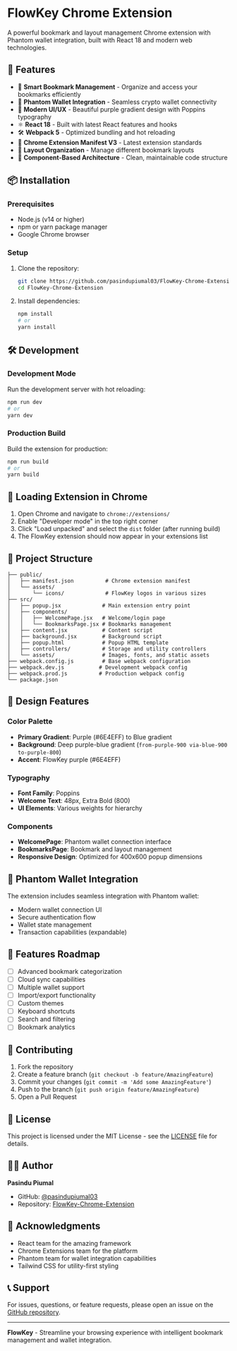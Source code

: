 # FlowKey Chrome Extension

A powerful bookmark and layout management Chrome extension with Phantom wallet integration, built with React 18 and modern web technologies.

## 🚀 Features

- 🔗 **Smart Bookmark Management** - Organize and access your bookmarks efficiently
- 👻 **Phantom Wallet Integration** - Seamless crypto wallet connectivity
- 🎨 **Modern UI/UX** - Beautiful purple gradient design with Poppins typography
- ⚛️ **React 18** - Built with latest React features and hooks
- 🛠️ **Webpack 5** - Optimized bundling and hot reloading
- 📱 **Chrome Extension Manifest V3** - Latest extension standards
- 🎯 **Layout Organization** - Manage different bookmark layouts
- 🔧 **Component-Based Architecture** - Clean, maintainable code structure

## 📦 Installation

### Prerequisites
- Node.js (v14 or higher)
- npm or yarn package manager
- Google Chrome browser

### Setup
1. Clone the repository:
   ```bash
   git clone https://github.com/pasindupiumal03/FlowKey-Chrome-Extension.git
   cd FlowKey-Chrome-Extension
   ```

2. Install dependencies:
   ```bash
   npm install
   # or
   yarn install
   ```

## 🛠️ Development

### Development Mode
Run the development server with hot reloading:
```bash
npm run dev
# or
yarn dev
```

### Production Build
Build the extension for production:
```bash
npm run build
# or
yarn build
```

## 🔧 Loading Extension in Chrome

1. Open Chrome and navigate to `chrome://extensions/`
2. Enable "Developer mode" in the top right corner
3. Click "Load unpacked" and select the `dist` folder (after running build)
4. The FlowKey extension should now appear in your extensions list

## 📁 Project Structure

```
├── public/
│   ├── manifest.json          # Chrome extension manifest
│   └── assets/
│       └── icons/             # FlowKey logos in various sizes
├── src/
│   ├── popup.jsx             # Main extension entry point
│   ├── components/
│   │   ├── WelcomePage.jsx   # Welcome/login page
│   │   └── BookmarksPage.jsx # Bookmarks management
│   ├── content.jsx           # Content script
│   ├── background.jsx        # Background script
│   ├── popup.html            # Popup HTML template
│   ├── controllers/          # Storage and utility controllers
│   └── assets/               # Images, fonts, and static assets
├── webpack.config.js         # Base webpack configuration
├── webpack.dev.js           # Development webpack config
├── webpack.prod.js          # Production webpack config
└── package.json
```

## 🎨 Design Features

### Color Palette
- **Primary Gradient**: Purple (#6E4EFF) to Blue gradient
- **Background**: Deep purple-blue gradient (`from-purple-900 via-blue-900 to-purple-800`)
- **Accent**: FlowKey purple (#6E4EFF)

### Typography
- **Font Family**: Poppins
- **Welcome Text**: 48px, Extra Bold (800)
- **UI Elements**: Various weights for hierarchy

### Components
- **WelcomePage**: Phantom wallet connection interface
- **BookmarksPage**: Bookmark and layout management
- **Responsive Design**: Optimized for 400x600 popup dimensions

## 🔌 Phantom Wallet Integration

The extension includes seamless integration with Phantom wallet:
- Modern wallet connection UI
- Secure authentication flow
- Wallet state management
- Transaction capabilities (expandable)

## 🚀 Features Roadmap

- [ ] Advanced bookmark categorization
- [ ] Cloud sync capabilities
- [ ] Multiple wallet support
- [ ] Import/export functionality
- [ ] Custom themes
- [ ] Keyboard shortcuts
- [ ] Search and filtering
- [ ] Bookmark analytics

## 🤝 Contributing

1. Fork the repository
2. Create a feature branch (`git checkout -b feature/AmazingFeature`)
3. Commit your changes (`git commit -m 'Add some AmazingFeature'`)
4. Push to the branch (`git push origin feature/AmazingFeature`)
5. Open a Pull Request

## 📝 License

This project is licensed under the MIT License - see the [LICENSE](LICENSE) file for details.

## 👨‍💻 Author

**Pasindu Piumal**
- GitHub: [@pasindupiumal03](https://github.com/pasindupiumal03)
- Repository: [FlowKey-Chrome-Extension](https://github.com/pasindupiumal03/FlowKey-Chrome-Extension)

## 🙏 Acknowledgments

- React team for the amazing framework
- Chrome Extensions team for the platform
- Phantom team for wallet integration capabilities
- Tailwind CSS for utility-first styling

## 📞 Support

For issues, questions, or feature requests, please open an issue on the [GitHub repository](https://github.com/pasindupiumal03/FlowKey-Chrome-Extension/issues).

---

**FlowKey** - Streamline your browsing experience with intelligent bookmark management and wallet integration.
